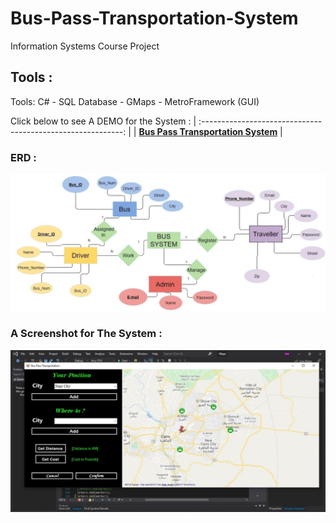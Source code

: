 # Bus-Pass-Transportation-System
Information Systems Course Project

## Tools : 
Tools: C# - SQL Database - GMaps - MetroFramework (GUI)

Click below to see A DEMO for the System :
| :----------------------------------------------------------: |
| **[Bus Pass Transportation System](https://www.youtube.com/watch?v=WyE86eHZao4&t=37s)**  |

### ERD :
![](Pics/erd.jpg) 

### A Screenshot for The System :
![](Pics/screen.jpg) 


